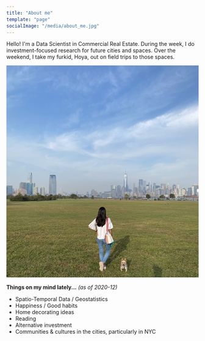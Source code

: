 ```yaml
---
title: "About me"
template: "page"
socialImage: "/media/about_me.jpg"
---
```


Hello! I'm a Data Scientist in Commercial Real Estate.
During the week, I do investment-focused research for future cities and spaces.
Over the weekend, I take my furkid, Hoya, out on field trips to those spaces.

![blog_about_me_with_hoya](/media/about_me.jpg)

**Things on my mind lately...** *(as of 2020-12)*

+ Spatio-Temporal Data / Geostatistics
+ Happiness / Good habits
+ Home decorating ideas
+ Reading
+ Alternative investment
+ Communities & cultures in the cities, particularly in NYC

